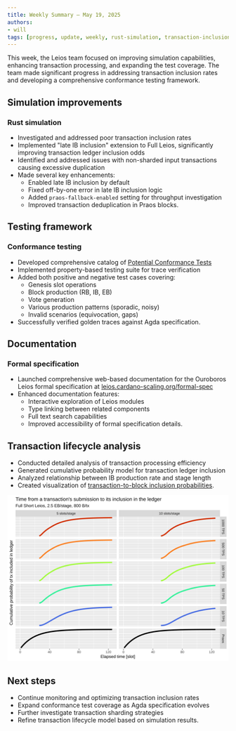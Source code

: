 ```yaml
---
title: Weekly Summary – May 19, 2025
authors:
- will
tags: [progress, update, weekly, rust-simulation, transaction-inclusion, conformance-testing, formal-specification, documentation, transaction-lifecycle, agda]
---
```


This week, the Leios team focused on improving simulation capabilities, enhancing transaction processing, and expanding the test coverage. The team made significant progress in addressing transaction inclusion rates and developing a comprehensive conformance testing framework.

## Simulation improvements

### Rust simulation
- Investigated and addressed poor transaction inclusion rates
- Implemented "late IB inclusion" extension to Full Leios, significantly improving transaction ledger inclusion odds
- Identified and addressed issues with non-sharded input transactions causing excessive duplication
- Made several key enhancements:
  - Enabled late IB inclusion by default
  - Fixed off-by-one error in late IB inclusion logic
  - Added `praos-fallback-enabled` setting for throughput investigation
  - Improved transaction deduplication in Praos blocks.

## Testing framework

### Conformance testing
- Developed comprehensive catalog of [Potential Conformance Tests](https://github.com/input-output-hk/ouroboros-leios/blob/main/leios-trace-verifier/conformance-coverage.md)
- Implemented property-based testing suite for trace verification
- Added both positive and negative test cases covering:
  - Genesis slot operations
  - Block production (RB, IB, EB)
  - Vote generation
  - Various production patterns (sporadic, noisy)
  - Invalid scenarios (equivocation, gaps)
- Successfully verified golden traces against Agda specification.

## Documentation

### Formal specification
- Launched comprehensive web-based documentation for the Ouroboros Leios formal specification at [leios.cardano-scaling.org/formal-spec](https://leios.cardano-scaling.org/formal-spec/)
- Enhanced documentation features:
  - Interactive exploration of Leios modules
  - Type linking between related components
  - Full text search capabilities
  - Improved accessibility of formal specification details.

## Transaction lifecycle analysis

- Conducted detailed analysis of transaction processing efficiency
- Generated cumulative probability model for transaction ledger inclusion
- Analyzed relationship between IB production rate and stage length
- Created visualization of [transaction-to-block inclusion probabilities](https://github.com/input-output-hk/ouroboros-leios/blob/main/analysis/tx-to-block-cum-slots-fig.svg).

![transaction-to-block inclusion probabilities](https://raw.githubusercontent.com/input-output-hk/ouroboros-leios/refs/heads/main/analysis/tx-to-block-cum-slots-fig.svg)

## Next steps

- Continue monitoring and optimizing transaction inclusion rates
- Expand conformance test coverage as Agda specification evolves
- Further investigate transaction sharding strategies
- Refine transaction lifecycle model based on simulation results.
